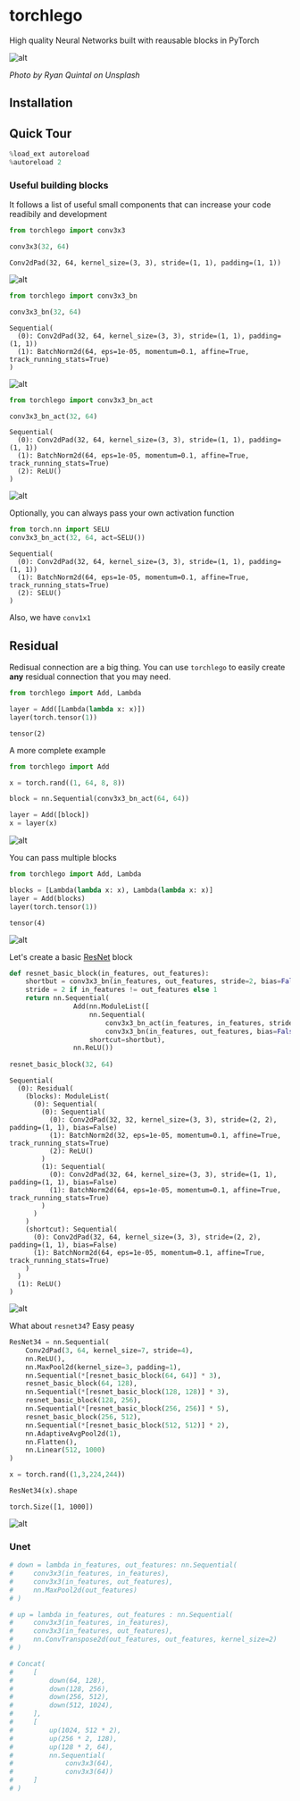 # torchlego 

High quality Neural Networks built with reausable blocks in PyTorch

![alt](https://raw.githubusercontent.com/FrancescoSaverioZuppichini/torchlego/develop/doc/images/lego.jpg)

*Photo by Ryan Quintal on Unsplash*

## Installation

## Quick Tour


```python
%load_ext autoreload
%autoreload 2
```

### Useful building blocks

It follows a list of useful small components that can increase your code readibily and development


```python
from torchlego import conv3x3

conv3x3(32, 64)
```




    Conv2dPad(32, 64, kernel_size=(3, 3), stride=(1, 1), padding=(1, 1))



![alt](https://github.com/FrancescoSaverioZuppichini/torchlego/blob/develop/doc/images/conv3x3.png?raw=true)


```python
from torchlego import conv3x3_bn

conv3x3_bn(32, 64)
```




    Sequential(
      (0): Conv2dPad(32, 64, kernel_size=(3, 3), stride=(1, 1), padding=(1, 1))
      (1): BatchNorm2d(64, eps=1e-05, momentum=0.1, affine=True, track_running_stats=True)
    )



![alt](https://github.com/FrancescoSaverioZuppichini/torchlego/blob/develop/doc/images/conv3x3_bn.png?raw=true)


```python
from torchlego import conv3x3_bn_act

conv3x3_bn_act(32, 64)
```




    Sequential(
      (0): Conv2dPad(32, 64, kernel_size=(3, 3), stride=(1, 1), padding=(1, 1))
      (1): BatchNorm2d(64, eps=1e-05, momentum=0.1, affine=True, track_running_stats=True)
      (2): ReLU()
    )



![alt](https://github.com/FrancescoSaverioZuppichini/torchlego/blob/develop/doc/images/conv3x3_bn_act.png?raw=true)

Optionally, you can always pass your own activation function


```python
from torch.nn import SELU
conv3x3_bn_act(32, 64, act=SELU())
```




    Sequential(
      (0): Conv2dPad(32, 64, kernel_size=(3, 3), stride=(1, 1), padding=(1, 1))
      (1): BatchNorm2d(64, eps=1e-05, momentum=0.1, affine=True, track_running_stats=True)
      (2): SELU()
    )



Also, we have `conv1x1`

## Residual

Redisual connection are a big thing. You can use `torchlego` to easily create **any** residual connection that you may need.


```python
from torchlego import Add, Lambda

layer = Add([Lambda(lambda x: x)])
layer(torch.tensor(1))
```




    tensor(2)



A more complete example


```python
from torchlego import Add

x = torch.rand((1, 64, 8, 8))

block = nn.Sequential(conv3x3_bn_act(64, 64))

layer = Add([block])
x = layer(x)
```

![alt](https://github.com/FrancescoSaverioZuppichini/torchlego/blob/develop/doc/images/Add_block.png?raw=true)

You can pass multiple blocks


```python
from torchlego import Add, Lambda

blocks = [Lambda(lambda x: x), Lambda(lambda x: x)]
layer = Add(blocks)
layer(torch.tensor(1))
```




    tensor(4)



![alt](https://github.com/FrancescoSaverioZuppichini/torchlego/blob/develop/doc/images/Add_blocks.png?raw=true)

Let's create a basic [ResNet](https://arxiv.org/abs/1512.03385) block



```python
def resnet_basic_block(in_features, out_features):
    shortbut = conv3x3_bn(in_features, out_features, stride=2, bias=False) if in_features != out_features else nn.Identity()
    stride = 2 if in_features != out_features else 1
    return nn.Sequential(
                Add(nn.ModuleList([
                    nn.Sequential(
                        conv3x3_bn_act(in_features, in_features, stride=stride, bias=False),
                        conv3x3_bn(in_features, out_features, bias=False))]), 
                    shortcut=shortbut),
                nn.ReLU())
    
resnet_basic_block(32, 64)
```




    Sequential(
      (0): Residual(
        (blocks): ModuleList(
          (0): Sequential(
            (0): Sequential(
              (0): Conv2dPad(32, 32, kernel_size=(3, 3), stride=(2, 2), padding=(1, 1), bias=False)
              (1): BatchNorm2d(32, eps=1e-05, momentum=0.1, affine=True, track_running_stats=True)
              (2): ReLU()
            )
            (1): Sequential(
              (0): Conv2dPad(32, 64, kernel_size=(3, 3), stride=(1, 1), padding=(1, 1), bias=False)
              (1): BatchNorm2d(64, eps=1e-05, momentum=0.1, affine=True, track_running_stats=True)
            )
          )
        )
        (shortcut): Sequential(
          (0): Conv2dPad(32, 64, kernel_size=(3, 3), stride=(2, 2), padding=(1, 1), bias=False)
          (1): BatchNorm2d(64, eps=1e-05, momentum=0.1, affine=True, track_running_stats=True)
        )
      )
      (1): ReLU()
    )



![alt](https://github.com/FrancescoSaverioZuppichini/torchlego/blob/develop/doc/images/Add_resnet.png?raw=true)

What about `resnet34`? Easy peasy


```python
ResNet34 = nn.Sequential(
    Conv2dPad(3, 64, kernel_size=7, stride=4),
    nn.ReLU(),
    nn.MaxPool2d(kernel_size=3, padding=1),
    nn.Sequential(*[resnet_basic_block(64, 64)] * 3),
    resnet_basic_block(64, 128),
    nn.Sequential(*[resnet_basic_block(128, 128)] * 3),
    resnet_basic_block(128, 256),
    nn.Sequential(*[resnet_basic_block(256, 256)] * 5),
    resnet_basic_block(256, 512),
    nn.Sequential(*[resnet_basic_block(512, 512)] * 2),
    nn.AdaptiveAvgPool2d(1),
    nn.Flatten(),
    nn.Linear(512, 1000)
)

x = torch.rand((1,3,224,244))

ResNet34(x).shape
```




    torch.Size([1, 1000])



![alt](https://www.researchgate.net/profile/Aaron_Vose/publication/330400293/figure/fig6/AS:715395283558403@1547574935970/ResNet-neural-network-architecture-ResNet-34-pictured-image-from-11.ppm)

### Unet


```python
# down = lambda in_features, out_features: nn.Sequential(
#     conv3x3(in_features, in_features),
#     conv3x3(in_features, out_features),
#     nn.MaxPool2d(out_features)
# )

# up = lambda in_features, out_features : nn.Sequential(
#     conv3x3(in_features, in_features),
#     conv3x3(in_features, out_features),
#     nn.ConvTranspose2d(out_features, out_features, kernel_size=2)
# )

# Concat(
#     [
#         down(64, 128),
#         down(128, 256),
#         down(256, 512),
#         down(512, 1024),
#     ],
#     [
#         up(1024, 512 * 2),
#         up(256 * 2, 128),
#         up(128 * 2, 64),
#         nn.Sequential(
#             conv3x3(64), 
#             conv3x3(64))
#     ]
# )
```
